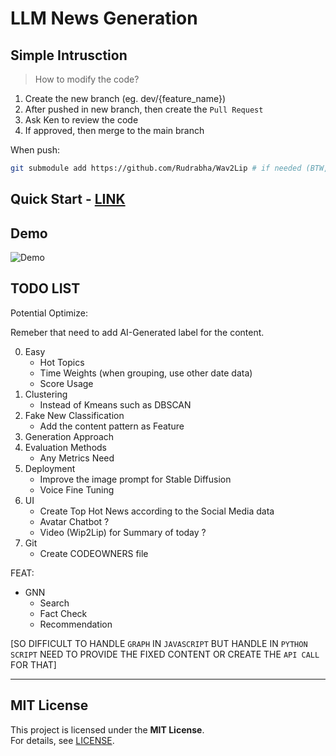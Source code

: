 # LLM News Generation

## Simple Intrusction 

> How to modify the code?

1. Create the new branch (eg. dev/{feature_name})
2. After pushed in new branch, then create the `Pull Request`
3. Ask Ken to review the code
4. If approved, then merge to the main branch

When push:

```bash
git submodule add https://github.com/Rudrabha/Wav2Lip # if needed (BTW, I have set .gitmodules)
```

## Quick Start - [LINK](/quick_start.md)

## Demo 

![Demo](z-img/demo.gif)

## TODO LIST

Potential Optimize:

Remeber that need to add AI-Generated label for the content.

0. Easy
    - Hot Topics
    - Time Weights (when grouping, use other date data)
    - Score Usage
1. Clustering
    - Instead of Kmeans such as DBSCAN
2. Fake New Classification
    - Add the content pattern as Feature
3. Generation Approach
4. Evaluation Methods
    - Any Metrics Need  
5. Deployment
    - Improve the image prompt for Stable Diffusion
    - Voice Fine Tuning
6. UI
    - Create Top Hot News according to the Social Media data
    - Avatar Chatbot ?
    - Video (Wip2Lip) for Summary of today ?
7. Git
    - Create CODEOWNERS file

FEAT:
- GNN 
    - Search
    - Fact Check
    - Recommendation

[SO DIFFICULT TO HANDLE `GRAPH` IN `JAVASCRIPT` BUT HANDLE IN `PYTHON SCRIPT` NEED TO PROVIDE THE FIXED CONTENT OR CREATE THE `API CALL` FOR THAT]

---

## MIT License  

This project is licensed under the **MIT License**.  
For details, see [LICENSE](LICENSE).  

